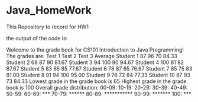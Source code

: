 # Java_HomeWork
This Repository to record for HW1

the output of the code is:


Welcome to the grade book for
CS101 Introduction to Java Programming!
The grades are:
 Test 1 Test 2 Test 3 Average
Student 1 87 96 70 84.33
Student 2 68 87 90 81.67
Student 3 94 100 90 94.67
Student 4 100 81 82 87.67
Student 5 83 65 85 77.67
Student 6 78 87 65 76.67
Student 7 85 75 83 81.00
Student 8 91 94 100 95.00
Student 9 76 72 84 77.33
Student 10 87 93 73 84.33
Lowest grade in the grade book is 65
Highest grade in the grade book is 100
Overall grade distribution:
00-09:
10-19:
20-29:
30-39:
40-49:
50-59:
60-69: ***
70-79: ******
80-89: ***********
90-99: *******
 100: ***
